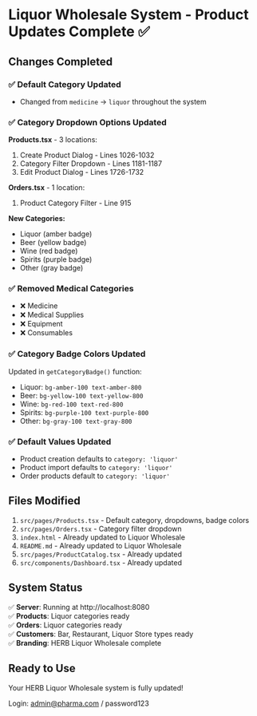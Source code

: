 # Liquor Wholesale System - Product Updates Complete ✅

## Changes Completed

### ✅ Default Category Updated
- Changed from `medicine` → `liquor` throughout the system

### ✅ Category Dropdown Options Updated

**Products.tsx** - 3 locations:
1. Create Product Dialog - Lines 1026-1032
2. Category Filter Dropdown - Lines 1181-1187
3. Edit Product Dialog - Lines 1726-1732

**Orders.tsx** - 1 location:
1. Product Category Filter - Line 915

**New Categories:**
- Liquor (amber badge)
- Beer (yellow badge)
- Wine (red badge)
- Spirits (purple badge)
- Other (gray badge)

### ✅ Removed Medical Categories
- ❌ Medicine
- ❌ Medical Supplies
- ❌ Equipment
- ❌ Consumables

### ✅ Category Badge Colors Updated
Updated in `getCategoryBadge()` function:
- Liquor: `bg-amber-100 text-amber-800`
- Beer: `bg-yellow-100 text-yellow-800`
- Wine: `bg-red-100 text-red-800`
- Spirits: `bg-purple-100 text-purple-800`
- Other: `bg-gray-100 text-gray-800`

### ✅ Default Values Updated
- Product creation defaults to `category: 'liquor'`
- Product import defaults to `category: 'liquor'`
- Order products default to `category: 'liquor'`

## Files Modified

1. `src/pages/Products.tsx` - Default category, dropdowns, badge colors
2. `src/pages/Orders.tsx` - Category filter dropdown
3. `index.html` - Already updated to Liquor Wholesale
4. `README.md` - Already updated to Liquor Wholesale
5. `src/pages/ProductCatalog.tsx` - Already updated
6. `src/components/Dashboard.tsx` - Already updated

## System Status

✅ **Server**: Running at http://localhost:8080  
✅ **Products**: Liquor categories ready  
✅ **Orders**: Liquor categories ready  
✅ **Customers**: Bar, Restaurant, Liquor Store types ready  
✅ **Branding**: HERB Liquor Wholesale complete

## Ready to Use

Your HERB Liquor Wholesale system is fully updated!

Login: admin@pharma.com / password123
